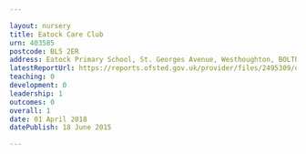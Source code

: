 ```yaml
---

layout: nursery
title: Eatock Care Club
urn: 403585
postcode: BL5 2ER
address: Eatock Primary School, St. Georges Avenue, Westhoughton, BOLTON, BL5 2ER
latestReportUrl: https://reports.ofsted.gov.uk/provider/files/2495309/urn/403585.pdf
teaching: 0
development: 0
leadership: 1
outcomes: 0
overall: 1
date: 01 April 2018 
datePublish: 18 June 2015

---
```

